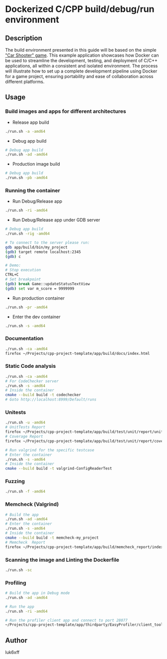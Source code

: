 # Dockerized C/CPP build/debug/run environment

## Description
The build environment presented in this guide will be based on the simple ["Car Shooter" game](app).
This example application showcases how Docker can be used to streamline the development, testing, and deployment of C/C++ applications, all within a consistent and isolated environment. The process will illustrate how to set up a complete development pipeline using Docker for a game project, ensuring portability and ease of collaboration across different platforms.

## Usage

### Build images and apps for different architectures
* Release app build
```sh
./run.sh -a -amd64
```

* Debug app build
```sh
# Debug app build
./run.sh -ad -amd64
```

* Production image build
```sh
# Debug app build
./run.sh -pb -amd64
```

### Running the container
* Run Debug/Release app
```sh
./run.sh -ri -amd64
```

* Run Debug/Release app under GDB server
```sh
# Debug app build
./run.sh -rig -amd64

# To connect to the server please run:
gdb app/build/bin/my_project
(gdb) target remote localhost:2345
(gdb) c

# Demo:
# Stop execution
CTRL+C
# Set breakpoint
(gdb) break Game::updateStatusTextView
(gdb) set var m_score = 9999999
```

* Run production container
```sh
./run.sh -pr -amd64
```

* Enter the dev container
```sh
./run.sh -s -amd64
```

### Documentation
```sh
./run.sh -ca -amd64
firefox ~/Projects/cpp-project-template/app/build/docs/index.html
```

### Static Code analysis
```sh
./run.sh -ca -amd64
# For CodeChecker server
./run.sh -s -amd64
# Inside the container
cmake --build build -t codechecker
# Goto http://localhost:8999/Default/runs
```

### Unitests
```sh
./run.sh -u -amd64
# UnitTests Report
firefox ~/Projects/cpp-project-template/app/build/test/unit/report/unit_tests_report.html
# Coverage Report
firefox ~/Projects/cpp-project-template/app/build/test/unit/report/coverage-report/index.html

# Run valgrind for the specific testcase
# Enter the container
./run.sh -s -amd64
# Inside the container
cmake --build build -t valgrind-ConfigReaderTest
```

### Fuzzing
```sh
./run.sh -f -amd64
```

### Memcheck (Valgrind)
```sh
# Build the app
./run.sh -ad -amd64
# Enter the container
./run.sh -s -amd64
# Inside the container
cmake --build build -t memcheck-my_project
# Memcheck  Report
firefox ~/Projects/cpp-project-template/app/build/memcheck_report/index.html
```

### Scanning the image and Linting the Dockerfile
```sh
./run.sh -sc
```

### Profiling
```sh
# Build the app in Debug mode
./run.sh -ad -amd64

# Run the app
./run.sh -ri -amd64

# Run the profiler client app and connect to port 28077
~/Projects/cpp-project-template/app/thirdparty/EasyProfiler/client_tools/easy_profiler-v2.1.0-linux/run_easy_profiler.sh
```


## Author
luk6xff

